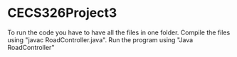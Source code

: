 # CECS326Project3
To run the code you have to have all the files in one folder.
Compile the files using "javac RoadController.java".
Run the program using "Java RoadController"
